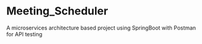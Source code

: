 # Meeting_Scheduler
A microservices architecture based project using SpringBoot with Postman for API testing
